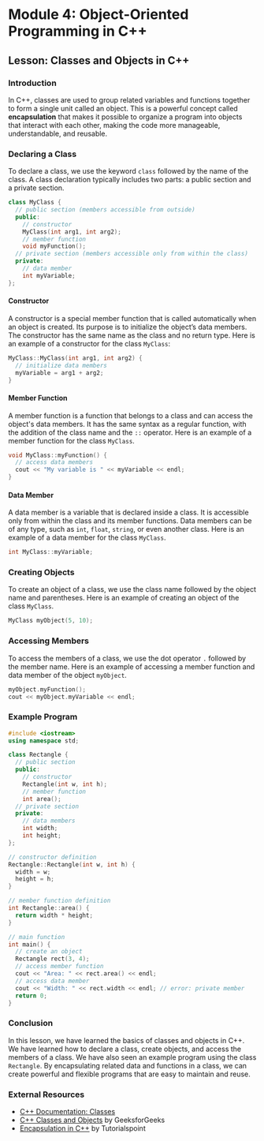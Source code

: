 # Module 4: Object-Oriented Programming in C++

## Lesson: Classes and Objects in C++

### Introduction
In C++, classes are used to group related variables and functions together to form a single unit called an object. This is a powerful concept called **encapsulation** that makes it possible to organize a program into objects that interact with each other, making the code more manageable, understandable, and reusable.

### Declaring a Class
To declare a class, we use the keyword `class` followed by the name of the class. A class declaration typically includes two parts: a public section and a private section.
```CPP
class MyClass {
  // public section (members accessible from outside)
  public:
    // constructor
    MyClass(int arg1, int arg2);
    // member function
    void myFunction();
  // private section (members accessible only from within the class)
  private:
    // data member
    int myVariable;
};
```

#### Constructor
A constructor is a special member function that is called automatically when an object is created. Its purpose is to initialize the object’s data members. The constructor has the same name as the class and no return type. Here is an example of a constructor for the class `MyClass`:
```CPP
MyClass::MyClass(int arg1, int arg2) {
  // initialize data members
  myVariable = arg1 + arg2;
}
```

#### Member Function
A member function is a function that belongs to a class and can access the object's data members. It has the same syntax as a regular function, with the addition of the class name and the `::` operator. Here is an example of a member function for the class `MyClass`.
```CPP
void MyClass::myFunction() {
  // access data members
  cout << "My variable is " << myVariable << endl;
}
```

#### Data Member
A data member is a variable that is declared inside a class. It is accessible only from within the class and its member functions. Data members can be of any type, such as `int`, `float`, `string`, or even another class. Here is an example of a data member for the class `MyClass`.
```CPP
int MyClass::myVariable;
```

### Creating Objects
To create an object of a class, we use the class name followed by the object name and parentheses. Here is an example of creating an object of the class `MyClass`.
```CPP
MyClass myObject(5, 10);
```

### Accessing Members
To access the members of a class, we use the dot operator `.` followed by the member name. Here is an example of accessing a member function and data member of the object `myObject`.
```CPP
myObject.myFunction();
cout << myObject.myVariable << endl;
```

### Example Program
```CPP
#include <iostream>
using namespace std;

class Rectangle {
  // public section
  public:
    // constructor
    Rectangle(int w, int h);
    // member function
    int area();
  // private section
  private:
    // data members
    int width;
    int height;
};

// constructor definition
Rectangle::Rectangle(int w, int h) {
  width = w;
  height = h;
}

// member function definition
int Rectangle::area() {
  return width * height;
}

// main function
int main() {
  // create an object
  Rectangle rect(3, 4);
  // access member function
  cout << "Area: " << rect.area() << endl;
  // access data member
  cout << "Width: " << rect.width << endl; // error: private member
  return 0;
}
```

### Conclusion
In this lesson, we have learned the basics of classes and objects in C++. We have learned how to declare a class, create objects, and access the members of a class. We have also seen an example program using the class `Rectangle`. By encapsulating related data and functions in a class, we can create powerful and flexible programs that are easy to maintain and reuse.

### External Resources
- [C++ Documentation: Classes](https://en.cppreference.com/w/cpp/language/classes)
- [C++ Classes and Objects](https://www.geeksforgeeks.org/c-classes-and-objects/) by GeeksforGeeks
- [Encapsulation in C++](https://www.tutorialspoint.com/encapsulation-in-cplusplus) by Tutorialspoint